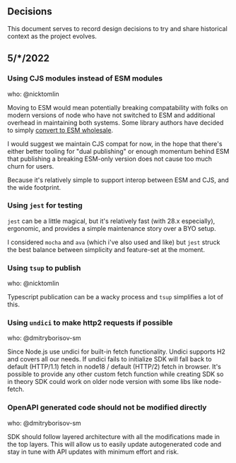 Decisions
---

This document serves to record design decisions to try and share historical context as the project evolves.

## 5/*/2022

###  Using CJS modules instead of ESM modules

who: @nicktomlin

Moving to ESM would mean potentially breaking compatability with folks on modern versions of node who have not switched to ESM and additional overhead in maintaining both systems. Some library authors have decided to simply [convert to ESM wholesale](https://blog.sindresorhus.com/get-ready-for-esm-aa53530b3f77).

I would suggest we maintain CJS compat for now, in the hope that there's either better tooling for "dual publishing" or enough momentum behind ESM that publishing a breaking ESM-only version does not cause too much churn for users.

Because it's relatively simple to support interop between ESM and CJS, and the wide footprint.

### Using `jest` for testing

`jest` can be a little magical, but it's relatively fast (with 28.x especially), ergonomic, and provides a simple maintenance story over a BYO setup.

I considered `mocha` and `ava` (which i've also used and like) but `jest` struck the best balance between simplicity and feature-set at the moment.

### Using `tsup` to publish

who: @nicktomlin

Typescript publication can be a wacky process and `tsup` simplifies a lot of this. 

### Using `undici` to make http2 requests if possible

who: @dmitryborisov-sm

Since Node.js use undici for built-in fetch functionality.
Undici supports H2 and covers all our needs. If undici fails to initialize SDK will fall back to default (HTTP/1.1) fetch in node18 / default (HTTP/2) fetch in browser. It's possible to provide any other custom fetch function while creating SDK so in theory SDK could work on older node version with some libs like node-fetch.

### OpenAPI generated code should not be modified directly

who: @dmitryborisov-sm

SDK should follow layered architecture with all the modifications made in the top layers. This will allow us to easily update autogenerated code and stay in tune with API updates with minimum effort and risk.
